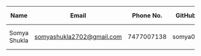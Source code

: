 | Name            | Email              | Phone No.    | GitHub ID      | LinkedIn            | Review on Session       |
|-----------------|--------------------|--------------|----------------|---------------------|-------------------------|
| Somya Shukla       | somyashukla2702@gmail.com |7477007138  | somya0827       | https://www.linkedin.com/in/somya-shukla-3a55a7250 | Informative and engaging! |